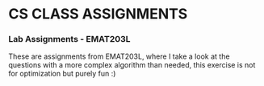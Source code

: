 # CS CLASS ASSIGNMENTS 

### Lab Assignments - EMAT203L
These are assignments from EMAT203L, where I take a look at the questions with a more complex algorithm than needed, this exercise is not for optimization but purely fun :)
